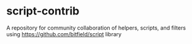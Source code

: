 # script-contrib
A repository for community collaboration of helpers, scripts, and filters using https://github.com/bitfield/script library
